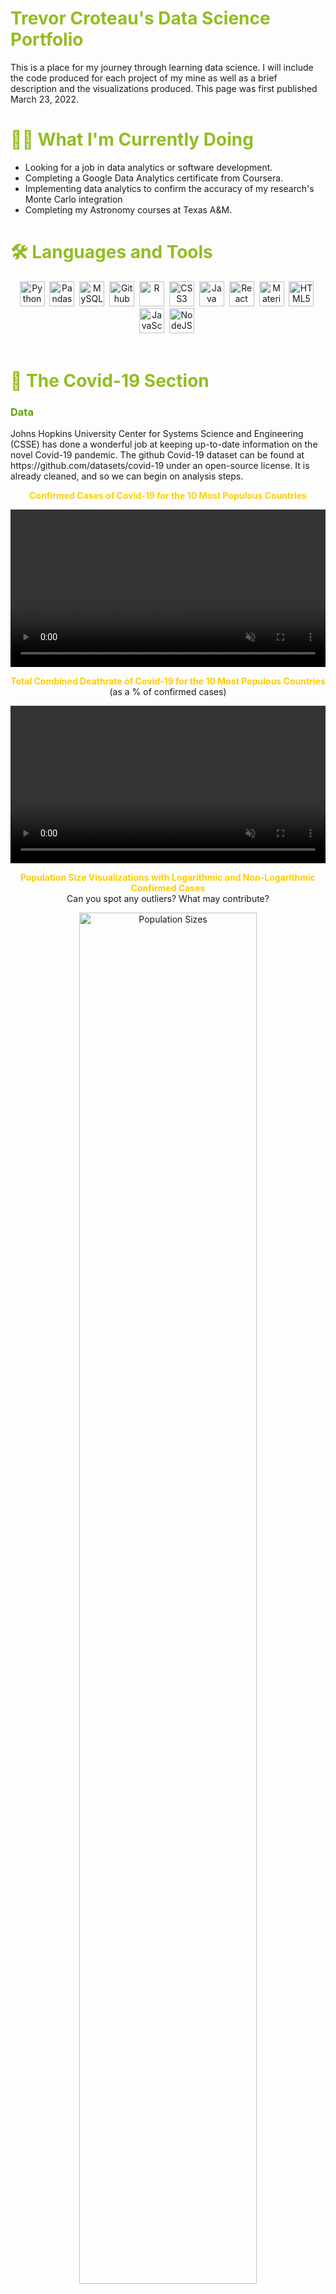 <h1 style = "color:#93bd20"> Trevor Croteau's Data Science Portfolio </h1>
This is a place for my journey through learning data science. I will include the code produced for each project of my mine as well as a brief description and the visualizations produced. This page was first published March 23, 2022.
<h1 style = "color:#93bd20"> 👨‍💻 What I'm Currently Doing </h1>
<ul>
    <li>Looking for a job in data analytics or software development.</li>
    <li>Completing a Google Data Analytics certificate from Coursera.</li>
    <li>Implementing data analytics to confirm the accuracy of my research's Monte Carlo integration</li>
    <li>Completing my Astronomy courses at Texas A&M.</li>
</ul>
<h1 style = "color:#93bd20"> 🛠️ Languages and Tools </h1>
<div align="center">
    <img src="{{site.url}}/docs/assets/img/logos/python-original-wordmark.svg" title="Python" width="40" height="40"/>&nbsp;
    <img src="{{site.url}}/docs/assets/img/logos/pandas-original-wordmark.svg" title="Pandas" width="40" height="40"/>&nbsp;
    <img src="{{site.url}}/docs/assets/img/logos/mysql-original-wordmark.svg" title="MySQL" width="40" height="40"/>&nbsp;
    <img src="{{site.url}}/docs/assets/img/logos/github-original-wordmark.svg" title="Github" width="40" height="40"/>&nbsp;
    <img src="{{site.url}}/docs/assets/img/logos/r-original.svg" title="R" width="40" height="40"/>&nbsp;
    <img src="{{site.url}}/docs/assets/img/logos/css3-original-wordmark.svg"  title="CSS3" width="40" height="40"/>&nbsp;
    <img src="{{site.url}}/docs/assets/img/logos/java-original-wordmark.svg" title="Java" width="40" height="40"/>&nbsp;
    <img src="{{site.url}}/docs/assets/img/logos/react-original-wordmark.svg" title="React" width="40" height="40"/>&nbsp;
    <img src="{{site.url}}/docs/assets/img/logos/materialui-original.svg" title="Material UI" width="40" height="40"/>&nbsp;
    <img src="{{site.url}}/docs/assets/img/logos/html5-original-wordmark.svg" title="HTML5" width="40" height="40"/>&nbsp;
    <img src="{{site.url}}/docs/assets/img/logos/javascript-original.svg" title="JavaScript" width="40" height="40"/>&nbsp;
    <img src="{{site.url}}/docs/assets/img/logos/nodejs-original-wordmark.svg" title="NodeJS" width="40" height="40"/>&nbsp;
</div>
<br>
<h1 style = "color:#93bd20"> 🦠 The Covid-19 Section </h1>
<h3 style = "color:#659e10"> Data </h3>
Johns Hopkins University Center for Systems Science and Engineering (CSSE) has done a wonderful job at keeping up-to-date information on the novel Covid-19 pandemic. The github Covid-19 dataset can be found at https://github.com/datasets/covid-19 under an open-source license. It is already cleaned, and so we can begin on analysis steps.
<br>
<p align="center" style="color:#ffcc00">
    <b>Confirmed Cases of Covid-19 for the 10 Most Populous Countries</b>
</p>
<video autoplay loop muted playsinline width="100%">
    <source src="{{site.url}}/docs/assets/img/covid_confirmed.mp4" type="video/mp4">
</video>
<br>
<p align="center" style="margin-bottom:0; color:#ffcc00">
    <b>Total Combined Deathrate of Covid-19 for the 10 Most Populous Countries</b>
</p>
<p align="center" style="margin-top:0; paddding-top:0">(as a % of confirmed cases)</p>
<video autoplay loop muted playsinline width="100%">
    <source src="{{site.url}}/docs/assets/img/covid_deathrate.mp4" type="video/mp4">
</video>
<br>
<p align="center" style="margin-bottom:0; color:#ffcc00">
    <b>Population Size Visualizations with Logarithmic and Non-Logarithmic Confirmed Cases</b>
</p>
<p align="center" style="margin-top:0; paddding-top:0">Can you spot any outliers? What may contribute?</p>
<center>
    <img src="{{site.url}}/docs/assets/img/Population_Sizes.png" alt="Population Sizes" width="75%"/>
</center>
<br>
<h1 style = "color:#93bd20"> 🌊 The Sea Levels Section : </h1>
This is a project for a Climate Dashboard website: When published, this will be updated with its link. For now, we have simply demonstrations of what will be on the site.
<h3 style = "color:#659e10"> Changing Sea Level Animations </h3>
Although it is not made clear in the images, they run from 0ft change in sea level to a 10ft change in sea level. This is instead made clear via the website's UI.
<p align="center" style="color:#ffcc00"><b>Florida Bathtub Model (10 feet)</b></p>
<img src="{{site.url}}/FL_bathtub.gif" alt="Florida Bathtub Model" width="100%" style="display: inline; border-width: 0px;" />
<p align="center" style="color:#ffcc00"><b>Texas Bathtub Model (10 feet)</b></p>
<img src="{{site.url}}/TX_bathtub.gif" alt="Texas Bathtub Model" width="100%" style="display: inline; border-width: 0px;" />
<p align="center" style="color:#ffcc00"><b>New Jersey Bathtub Model (10 feet)</b></p>
<img src="{{site.url}}/NJ_bathtub.gif" alt="New Jersey Bathtub Model" width="100%" style="display: inline; border-width: 0px;" />
